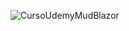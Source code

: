 ![CursoUdemyMudBlazor](https://github.com/user-attachments/assets/f6ac33fb-7276-469e-8f4b-0adae23e6c28)
